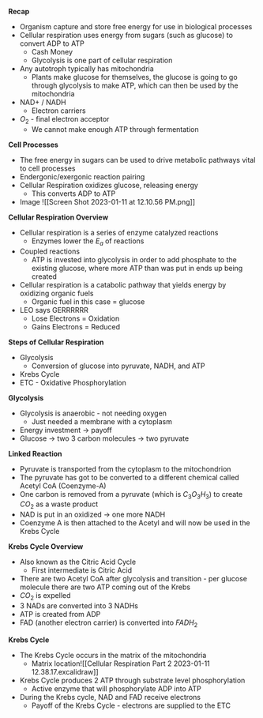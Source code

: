 **Recap**
- Organism capture and store free energy for use in biological processes
- Cellular respiration uses energy from sugars (such as glucose) to convert ADP to ATP
	- Cash Money
	- Glycolysis is one part of cellular respiration
- Any autotroph typically has mitochondria
	- Plants make glucose for themselves, the glucose is going to go through glycolysis to make ATP, which can then be used by the mitochondria
- NAD+ / NADH
	- Electron carriers
- $O_2$ - final electron acceptor
	- We cannot make enough ATP through fermentation

**Cell Processes**
- The free energy in sugars can be used to drive metabolic pathways vital to cell processes
- Endergonic/exergonic reaction pairing
- Cellular Respiration oxidizes glucose, releasing energy
	- This converts ADP to ATP
- Image ![[Screen Shot 2023-01-11 at 12.10.56 PM.png]]

**Cellular Respiration Overview**
- Cellular respiration is a series of enzyme catalyzed reactions
	- Enzymes lower the $E_a$ of reactions
- Coupled reactions
	- ATP is invested into glycolysis in order to add phosphate to the existing glucose, where more ATP than was put in ends up being created
- Cellular respiration is a catabolic pathway that yields energy by oxidizing organic fuels
	- Organic fuel in this case = glucose
- LEO says GERRRRRR
	- Lose Electrons = Oxidation
	- Gains Electrons = Reduced

**Steps of Cellular Respiration**
- Glycolysis
	- Conversion of glucose into pyruvate, NADH, and ATP
- Krebs Cycle
- ETC - Oxidative Phosphorylation

**Glycolysis**
- Glycolysis is anaerobic - not needing oxygen
	- Just needed a membrane with a cytoplasm
- Energy investment -> payoff
- Glucose -> two 3 carbon molecules -> two pyruvate

**Linked Reaction**
- Pyruvate is transported from the cytoplasm to the mitochondrion
- The pyruvate has got to be converted to a different chemical called Acetyl CoA (Coenzyme-A)
- One carbon is removed from a pyruvate (which is $C_3O_3H_3$) to create $CO_2$ as a waste product
- NAD is put in an oxidized -> one more NADH
- Coenzyme A is then attached to the Acetyl and will now be used in the Krebs Cycle

**Krebs Cycle Overview**
- Also known as the Citric Acid Cycle
	- First intermediate is Citric Acid
- There are two Acetyl CoA after glycolysis and transition - per glucose molecule there are two ATP coming out of the Krebs
- $CO_2$ is expelled
- 3 NADs are converted into 3 NADHs
- ATP is created from ADP
- FAD (another electron carrier) is converted into $FADH_2$

**Krebs Cycle**
- The Krebs Cycle occurs in the matrix of the mitochondria
	- Matrix location![[Cellular Respiration Part 2 2023-01-11 12.38.17.excalidraw]]
- Krebs Cycle produces 2 ATP through substrate level phosphorylation
	- Active enzyme that will phosphorylate ADP into ATP
- During the Krebs cycle, NAD and FAD receive electrons
	- Payoff of the Krebs Cycle - electrons are supplied to the ETC



